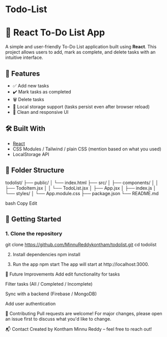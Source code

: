 # Todo-List

# 📝 React To-Do List App

A simple and user-friendly To-Do List application built using **React**. This project allows users to add, mark as complete, and delete tasks with an intuitive interface.

## 🚀 Features

- ✅ Add new tasks
- ✔️ Mark tasks as completed
- 🗑️ Delete tasks
- 💾 Local storage support (tasks persist even after browser reload)
- 🎨 Clean and responsive UI

## 🛠️ Built With

- [React](https://reactjs.org/)
- CSS Modules / Tailwind / plain CSS (mention based on what you used)
- LocalStorage API

## 📂 Folder Structure
todolist/
├── public/
│ └── index.html
├── src/
│ ├── components/
│ │ ├── TodoItem.jsx
│ │ └── TodoList.jsx
│ ├── App.jsx
│ ├── index.js
│ └── styles/
│ └── App.module.css
├── package.json
└── README.md

bash
Copy
Edit

## 🚀 Getting Started

### 1. Clone the repository
git clone https://github.com/MinnuReddykontham/todolist.git
cd todolist

2. Install dependencies
npm install

4. Run the app
npm start
The app will start at http://localhost:3000.

🧠 Future Improvements
Add edit functionality for tasks

Filter tasks (All / Completed / Incomplete)

Sync with a backend (Firebase / MongoDB)

Add user authentication

🙌 Contributing
Pull requests are welcome! For major changes, please open an issue first to discuss what you'd like to change.

📬 Contact
Created by Kontham Minnu Reddy – feel free to reach out!

